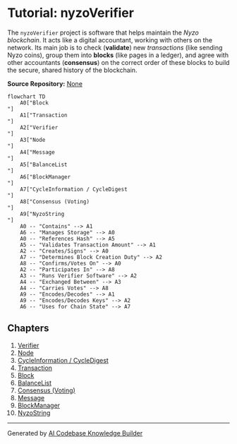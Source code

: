 # Tutorial: nyzoVerifier

The `nyzoVerifier` project is software that helps maintain the *Nyzo blockchain*. It acts like a digital accountant, working with others on the network.
Its main job is to check (**validate**) new *transactions* (like sending Nyzo coins), group them into **blocks** (like pages in a ledger), and agree with other accountants (**consensus**) on the correct order of these blocks to build the secure, shared history of the blockchain.


**Source Repository:** [None](None)

```mermaid
flowchart TD
    A0["Block
"]
    A1["Transaction
"]
    A2["Verifier
"]
    A3["Node
"]
    A4["Message
"]
    A5["BalanceList
"]
    A6["BlockManager
"]
    A7["CycleInformation / CycleDigest
"]
    A8["Consensus (Voting)
"]
    A9["NyzoString
"]
    A0 -- "Contains" --> A1
    A6 -- "Manages Storage" --> A0
    A0 -- "References Hash" --> A5
    A5 -- "Validates Transaction Amount" --> A1
    A2 -- "Creates/Signs" --> A0
    A7 -- "Determines Block Creation Duty" --> A2
    A8 -- "Confirms/Votes On" --> A0
    A2 -- "Participates In" --> A8
    A3 -- "Runs Verifier Software" --> A2
    A4 -- "Exchanged Between" --> A3
    A4 -- "Carries Votes" --> A8
    A9 -- "Encodes/Decodes" --> A1
    A9 -- "Encodes/Decodes Keys" --> A2
    A6 -- "Uses for Chain State" --> A7
```

## Chapters

1. [Verifier
](01_verifier_.md)
2. [Node
](02_node_.md)
3. [CycleInformation / CycleDigest
](03_cycleinformation___cycledigest_.md)
4. [Transaction
](04_transaction_.md)
5. [Block
](05_block_.md)
6. [BalanceList
](06_balancelist_.md)
7. [Consensus (Voting)
](07_consensus__voting__.md)
8. [Message
](08_message_.md)
9. [BlockManager
](09_blockmanager_.md)
10. [NyzoString
](10_nyzostring_.md)


---

Generated by [AI Codebase Knowledge Builder](https://github.com/The-Pocket/Tutorial-Codebase-Knowledge)